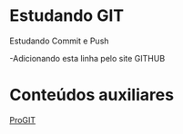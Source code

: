 # Estudando GIT
 
Estudando Commit e Push

-Adicionando esta linha pelo site GITHUB

# Conteúdos auxiliares

[ProGIT](https://git-scm.com/book/pt-br/v2)
